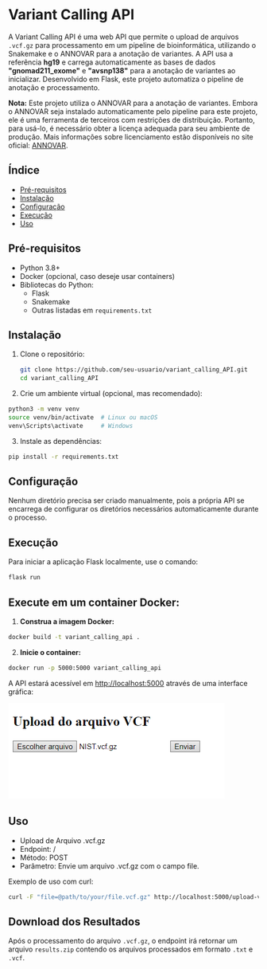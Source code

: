 # Variant Calling API

A Variant Calling API é uma web API que permite o upload de arquivos `.vcf.gz` para processamento em um pipeline de bioinformática, utilizando o Snakemake e o ANNOVAR para a anotação de variantes. A API usa a referência **hg19** e carrega automaticamente as bases de dados **"gnomad211_exome"** e **"avsnp138"** para a anotação de variantes ao inicializar. Desenvolvido em Flask, este projeto automatiza o pipeline de anotação e processamento.

**Nota:** Este projeto utiliza o ANNOVAR para a anotação de variantes. Embora o ANNOVAR seja instalado automaticamente pelo pipeline para este projeto, ele é uma ferramenta de terceiros com restrições de distribuição. Portanto, para usá-lo, é necessário obter a licença adequada para seu ambiente de produção. Mais informações sobre licenciamento estão disponíveis no site oficial: [ANNOVAR](https://annovar.openbioinformatics.org/).

## Índice
- [Pré-requisitos](#pré-requisitos)
- [Instalação](#instalação)
- [Configuração](#configuração)
- [Execução](#execução)
- [Uso](#uso)


## Pré-requisitos

- Python 3.8+
- Docker (opcional, caso deseje usar containers)
- Bibliotecas do Python:
  - Flask
  - Snakemake
  - Outras listadas em `requirements.txt`

## Instalação

1. Clone o repositório:

   ```bash
   git clone https://github.com/seu-usuario/variant_calling_API.git
   cd variant_calling_API
2. Crie um ambiente virtual (opcional, mas recomendado):

```bash
python3 -m venv venv
source venv/bin/activate  # Linux ou macOS
venv\Scripts\activate     # Windows
```
3. Instale as dependências:

```bash
pip install -r requirements.txt
```
## Configuração
Nenhum diretório precisa ser criado manualmente, pois a própria API se encarrega de configurar os diretórios necessários automaticamente durante o processo.

## Execução
Para iniciar a aplicação Flask localmente, use o comando:
```bash
flask run
```

## Execute em um container Docker:
1. **Construa a imagem Docker:**

```bash
docker build -t variant_calling_api .
```

2. **Inicie o container:**

```bash
docker run -p 5000:5000 variant_calling_api
```

A API estará acessível em [http://localhost:5000](http://localhost:5000) através de uma interface gráfica:

![Interface Gráfica](image.png)

## Uso
- Upload de Arquivo .vcf.gz
- Endpoint: /
- Método: POST
- Parâmetro: Envie um arquivo .vcf.gz com o campo file.

Exemplo de uso com curl:

```bash
curl -F "file=@path/to/your/file.vcf.gz" http://localhost:5000/upload-vcf-gz
```

## Download dos Resultados
Após o processamento do arquivo `.vcf.gz`, o endpoint irá retornar um arquivo `results.zip` contendo os arquivos processados em formato `.txt` e `.vcf`.